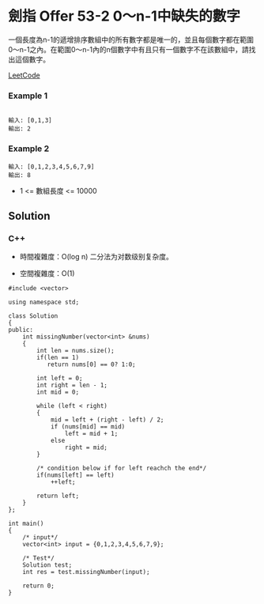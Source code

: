 # 劍指 Offer 53-2 0～n-1中缺失的數字
一個長度為n-1的遞增排序數組中的所有數字都是唯一的，並且每個數字都在範圍0～n-1之內。在範圍0～n-1內的n個數字中有且只有一個數字不在該數組中，請找出這個數字。

[LeetCode](https://leetcode-cn.com/problems/que-shi-de-shu-zi-lcof/)

### Example 1
```

輸入: [0,1,3]
輸出: 2
```

### Example 2
```
輸入: [0,1,2,3,4,5,6,7,9]
輸出: 8
```


* 1 <= 數組長度 <= 10000


## Solution  

### C++

* 時間複雜度：O(log n) 二分法为对数级别复杂度。

* 空間複雜度：O(1) 

```
#include <vector>

using namespace std;

class Solution
{
public:
    int missingNumber(vector<int> &nums)
    {
        int len = nums.size();
        if(len == 1)
           return nums[0] == 0? 1:0;

        int left = 0;
        int right = len - 1;
        int mid = 0;

        while (left < right)
        {
            mid = left + (right - left) / 2;
            if (nums[mid] == mid)
                left = mid + 1;
            else
                right = mid;
        }

        /* condition below if for left reachch the end*/
        if(nums[left] == left)
            ++left;

        return left;
    }
};

int main()
{
    /* input*/
    vector<int> input = {0,1,2,3,4,5,6,7,9};

    /* Test*/
    Solution test;
    int res = test.missingNumber(input);

    return 0;
}
```
